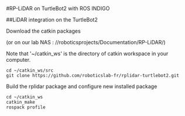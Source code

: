 #RP-LiDAR on TurtleBot2 with ROS INDIGO

##LiDAR integration on the TurtleBot2

Download the catkin packages

(or on our lab NAS : //roboticsprojects/Documentation/RP-LiDAR/)

Note that '~/catkin_ws' is the directory of catkin workspace in your computer.

	cd ~/catkin_ws/src
	git clone https://github.com/roboticslab-fr/rplidar-turtlebot2.git

Build the rplidar package and configure new installed package

	cd ~/catkin_ws
	catkin_make
	rospack profile
